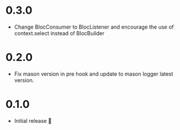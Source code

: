 # 0.3.0

- Change BlocConsumer to BlocListener and encourage the use of context.select instead of BlocBuilder

# 0.2.0

- Fix mason version in pre hook and update to mason logger latest version.

# 0.1.0

- Initial release 🎉
